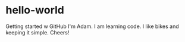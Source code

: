 # hello-world
Getting started w GitHub
I'm Adam. I am learning code. I like bikes and keeping it simple. Cheers!
